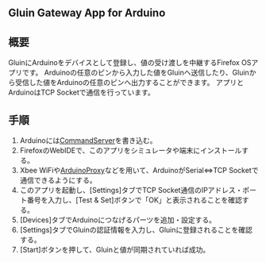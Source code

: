 Gluin Gateway App for Arduino
---------------

## 概要
GluinにArduinoをデバイスとして登録し、値の受け渡しを中継するFirefox OSアプリです。
Arduinoの任意のピンから入力した値をGluinへ送信したり、Gluinから受信した値をArduinoの任意のピンへ出力することができます。
アプリとArduinoはTCP Socketで通信を行っています。

## 手順
1. Arduinoには[CommandServer](https://github.com/dadaa/arduino.js/blob/master/core/sketch/CommandServer/CommandServer.ino)を書き込む。
2. FirefoxのWebIDEで、このアプリをシミュレータや端末にインストールする。
3. Xbee WiFiや[ArduinoProxy](https://github.com/Babibubebon/ArduinoProxy)などを用いて、ArduinoがSerial<=>TCP Socketで通信できるようにする。
4. このアプリを起動し、[Settings]タブでTCP Socket通信のIPアドレス・ポート番号を入力し、[Test & Set]ボタンで「OK」と表示されることを確認する。
5. [Devices]タブでArduinoにつなげるパーツを追加・設定する。
6. [Settings]タブでGluinの認証情報を入力し、Gluinに登録されることを確認する。
7. [Start]ボタンを押して、Gluinと値が同期されていれば成功。
